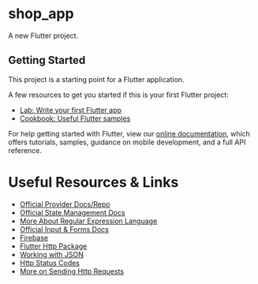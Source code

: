 # shop_app

A new Flutter project.

## Getting Started

This project is a starting point for a Flutter application.

A few resources to get you started if this is your first Flutter project:

- [Lab: Write your first Flutter app](https://flutter.dev/docs/get-started/codelab)
- [Cookbook: Useful Flutter samples](https://flutter.dev/docs/cookbook)

For help getting started with Flutter, view our
[online documentation](https://flutter.dev/docs), which offers tutorials,
samples, guidance on mobile development, and a full API reference.

# Useful Resources & Links

- [Official Provider Docs/Repo](https://pub.dev/packages/provider)
- [Official State Management Docs](https://flutter.dev/docs/development/data-and-backend/state-mgmt/intro)
- [More About Regular Expression Language](https://www.youtube.com/playlist?list=PL55RiY5tL51ryV3MhCbH8bLl7O_RZGUUE)
- [Official Input & Forms Docs](https://flutter.dev/docs/cookbook#forms)
- [Firebase](https://firebase.google.com/)
- [Flutter Http Package](https://pub.dev/packages/http)
- [Working with JSON](https://developer.mozilla.org/en-US/docs/Learn/JavaScript/Objects/JSON)
- [Http Status Codes](https://developer.mozilla.org/en-US/docs/Web/HTTP/Status)
- [More on Sending Http Requests](https://flutter.dev/docs/cookbook/networking/fetch-data)